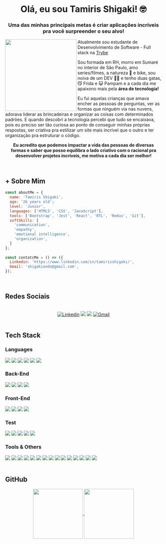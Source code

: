 <div align="center"><h1> Olá, eu sou Tamiris Shigaki! 🤓</h1></div>

<div align="center"><h3>Uma das minhas principais metas é criar aplicações incríveis pra você surpreender o seu alvo!</h3></div>


<div>
  <img id="imgEu" align="left" width="230px" src="https://user-images.githubusercontent.com/94326866/165101316-e14cb889-48d8-4d6a-a6ea-e71efdff2b1b.png">
  <p>Atualmente sou estudante de Desenvolvimento de Software - Full stack na <a href="https://www.betrybe.com/" target="_blank" rel="external">Trybe</a></p>

  <p>Sou formada em RH, morro em Sumaré no interior de São Paulo, amo series/filmes, a natureza 🌱 e bike, sou noiva de um DEV 👨‍💻 e tenho duas gatas, 😼 Frida e 😺 Pampam  e a cada dia me apaixono mais pela <strong>área de tecnologia!</strong></p>
  <p>Eu fui aquelas crianças que amava encher as pessoas de perguntas, ver as formas que ninguém via nas nuvens, adorava liderar as brincadeiras e     organizar as coisas com determinados padrões. E quando descobri a tecnologia percebi que tudo se encaixava, pois eu preciso ser tão curiosa ao ponto de   conseguir minhas próprias respostas, ser criativa pra estilizar um site mais incrível que o outro e ter organização pra estruturar o código.</p>
  <p align="center"><strong>Eu acredito que podemos impactar a vida das pessoas de diversas formas e saber que posso equilibra o lado criativo com o racional pra desenvolver projetos incríveis, me motiva a cada dia ser melhor!</strong></p>
</div>
</br>

## **+ Sobre Mim** 

```JavaScript
const aboutMe = {
  name: 'Tamiris Shigaki',
  age: '26 years old';
  level: 'Junior',
  languages: ['HTML5', 'CSS', 'JavaScript'],
  tools: ['Bootstrap', 'Jest', 'React', 'RTL', 'Redux', 'Git'],
  softSkills: [
    'communication',
    'empathy',
    'emotional intelligence',
    'organization',
  ]
};
​
const contatcMe = () => ({
  Linkedin: 'https://www.linkedin.com/in/tamirisshigaki/',
  Gmail: 'shigakiendo@gmail.com',
});
```
</br>

## **Redes Sociais**

<div align="center">
</br>
  <a href="https://www.linkedin.com/in/tamirisshigaki/" target="_blank" rel="external"><img src="https://img.shields.io/badge/LinkedIn-0077B5?style=for-the-badge&logo=linkedin&logoColor=white" alt="Linkedin"></a>
   <a href="https://www.instagram.com/shigakii/" target="_blank"><img src="https://img.shields.io/badge/-Instagram-%23E4405F?style=for-the-badge&logo=instagram&logoColor=white" target="_blank"></a>
   <a href="https://api.whatsapp.com/send?phone=5519989607222" target="_blank"><img src="https://img.shields.io/badge/WhatsApp-25D366?style=for-the-badge&logo=whatsapp&logoColor=white"></a>
  <a href="mailto:shigakiendo@gmail.com" target="_blank"><img src="https://img.shields.io/badge/Gmail-D14836?style=for-the-badge&logo=gmail&logoColor=white" alt="Gmail"></a>
</div>
</br>

<section><h2><strong>Tech Stack</strong></h2>

<h3>Languages</h3>

<img src="https://img.shields.io/badge/HTML5-E34F26?style=for-the-badge&logo=html5&logoColor=white">
<img src="https://img.shields.io/badge/CSS3-1572B6?style=for-the-badge&logo=css3&logoColor=white">
<img src="https://img.shields.io/badge/javascript-%23323330.svg?style=for-the-badge&logo=javascript&logoColor=%23F7DF1E">
<img src="https://img.shields.io/badge/json-5E5C5C?style=for-the-badge&logo=json&logoColor=white">
<img src="https://img.shields.io/badge/TypeScript-2CA5E0?style=for-the-badge&logo=TypeScript&logoColor=white">
<img src="https://img.shields.io/badge/Markdown-000000?style=for-the-badge&logo=markdown&logoColor=white"> 
<!-- <img src="https://img.shields.io/badge/Python-3776AB?style=for-the-badge&logo=python&logoColor=ffdd54"> -->

<h3>Back-End</h3>

<img src="https://img.shields.io/badge/MySQL-00006E?style=for-the-badge&logo=mysql&logoColor=white">
<img src="https://img.shields.io/badge/Node.js-339933?style=for-the-badge&logo=nodedotjs&logoColor=white">
<img src="https://img.shields.io/badge/express.js-%23404d59.svg?style=for-the-badge&logo=express&logoColor=%2361DAFB">
<img src="https://img.shields.io/badge/MongoDB-4EA94B?style=for-the-badge&logo=mongodb&logoColor=white">

<h3>Front-End</h3>

<img src="https://img.shields.io/badge/React-20232A?style=for-the-badge&logo=react&logoColor=61DAFB">
<img src="https://img.shields.io/badge/React_Router-CA4245?style=for-the-badge&logo=react-router&logoColor=white">
<img src="https://img.shields.io/badge/Redux-593D88?style=for-the-badge&logo=redux&logoColor=white">
<img src="https://img.shields.io/badge/Bootstrap-563D7C?style=for-the-badge&logo=bootstrap&logoColor=white">

<h3>Test</h3>

<img src="https://img.shields.io/badge/Jest-%23C21325?style=for-the-badge&logo=jest&logoColor=white">
<img src="https://img.shields.io/badge/RTL-C21325?style=for-the-badge&logo=testing-library&logoColor=white">
<img src="https://img.shields.io/badge/Chai-A30802?style=for-the-badge&logo=Chai&logoColor=white">
<img src="https://img.shields.io/badge/Mocha-8D6748?style=for-the-badge&logo=Mocha&logoColor=white">
<img src="https://img.shields.io/badge/Sinon-FFEBA3?style=for-the-badge&logo=Sinon&logoColor=white">
<!-- <img src="https://img.shields.io/badge/-cypress-%23E5E5E5?style=for-the-badge&logo=cypress&logoColor=058a5e"> -->

<h3>Tools & Others</h3>

<img src="https://img.shields.io/badge/slack-2FB67C?style=for-the-badge&logo=slack&logoColor=white">
<img src="https://img.shields.io/badge/Linux-FCC624?style=for-the-badge&logo=linux&logoColor=black">
<img src="https://img.shields.io/badge/VSCode-0052CC?style=for-the-badge&logo=visual-studio-code&logoColor=white">
<img src="https://img.shields.io/badge/npm-CB3837?style=for-the-badge&logo=npm&logoColor=white">
<img src="https://img.shields.io/badge/Git-F05032?style=for-the-badge&logo=git&logoColor=white">
<img src="https://img.shields.io/badge/GitHub-100000?style=for-the-badge&logo=github&logoColor=white">
<img src="https://img.shields.io/badge/eslint-3A33D1?style=for-the-badge&logo=eslint&logoColor=white">
<img src="https://img.shields.io/badge/stylelint-000?style=for-the-badge&logo=stylelint&logoColor=white">
<img src="https://img.shields.io/badge/Trello-0052CC?style=for-the-badge&logo=trello&logoColor=white">
<img src="https://img.shields.io/badge/Figma-F24E1E?style=for-the-badge&logo=figma&logoColor=white">
<img src="https://img.shields.io/badge/Docker-2CA5E0?style=for-the-badge&logo=docker&logoColor=white">
<img src="https://img.shields.io/badge/Insomnia-5849be?style=for-the-badge&logo=Insomnia&logoColor=white">
<img src="https://img.shields.io/badge/Postman-FF6C37?style=for-the-badge&logo=Postman&logoColor=white">
<img src="https://img.shields.io/badge/JWT-000000?style=for-the-badge&logo=JSON%20web%20tokens&logoColor=white">
<img src="https://img.shields.io/badge/Heroku-430098?style=for-the-badge&logo=heroku&logoColor=white">

</section>
</br>

## **GitHub**

<div align="center">
<a href="https://github.com/anuraghazra/github-readme-stats">
<img align="center" height="160em" src="https://github-readme-stats.vercel.app/api?username=TamirisShigaki&count_private=true&show_icons=true&theme=material-palenight" />
</a>

<a href="https://github.com/anuraghazra/github-readme-stats">
<img align="center" height="160em" src="https://github-readme-stats.vercel.app/api/top-langs/?username=TamirisShigaki&layout=compact&theme=material-palenight" />
</a>

